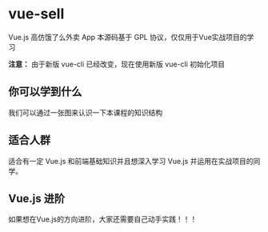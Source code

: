 # vue-sell
Vue.js 高仿饿了么外卖 App 
本源码基于 GPL 协议，仅仅用于Vue实战项目的学习  

**注意：** 由于新版 vue-cli 已经改变，现在使用新版 vue-cli 初始化项目

## 你可以学到什么
我们可以通过一张图来认识一下本课程的知识结构

## 适合人群
适合有一定 Vue.js 和前端基础知识并且想深入学习 Vue.js 并运用在实战项目的同学。

## Vue.js 进阶
如果想在Vue.js的方向进阶，大家还需要自己动手实践！！！
